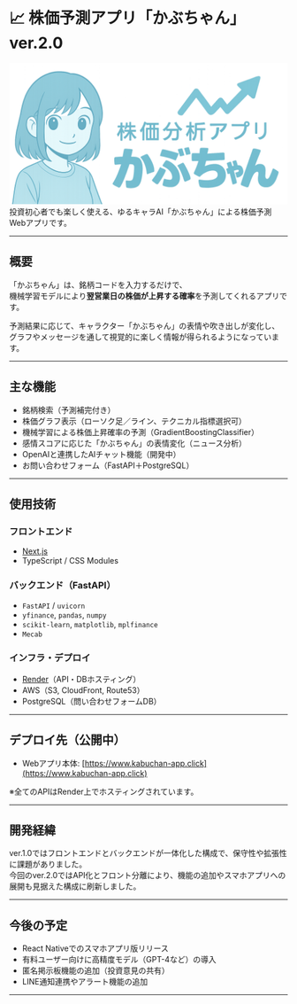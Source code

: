 # 📈 株価予測アプリ「かぶちゃん」ver.2.0

![kabuchan-logo](./public/kabuchan/logo.png)  
投資初心者でも楽しく使える、ゆるキャラAI「かぶちゃん」による株価予測Webアプリです。

---

##  概要

「かぶちゃん」は、銘柄コードを入力するだけで、  
機械学習モデルにより**翌営業日の株価が上昇する確率**を予測してくれるアプリです。

予測結果に応じて、キャラクター「かぶちゃん」の表情や吹き出しが変化し、  
グラフやメッセージを通して視覚的に楽しく情報が得られるようになっています。

---

##  主な機能

-  銘柄検索（予測補完付き）
-  株価グラフ表示（ローソク足／ライン、テクニカル指標選択可）
-  機械学習による株価上昇確率の予測（GradientBoostingClassifier）
-  感情スコアに応じた「かぶちゃん」の表情変化（ニュース分析）
-  OpenAIと連携したAIチャット機能（開発中）
-  お問い合わせフォーム（FastAPI＋PostgreSQL）

---

##  使用技術

### フロントエンド
- [Next.js](https://nextjs.org/)
- TypeScript / CSS Modules


### バックエンド（FastAPI）
- `FastAPI` / `uvicorn`
- `yfinance`, `pandas`, `numpy`
- `scikit-learn`, `matplotlib`, `mplfinance`
- `Mecab`

### インフラ・デプロイ
- [Render](https://render.com/)（API・DBホスティング）
- AWS（S3, CloudFront, Route53）
- PostgreSQL（問い合わせフォームDB）


---

## デプロイ先（公開中）

-  Webアプリ本体: [https://www.kabuchan-app.click](https://www.kabuchan-app.click)

※全てのAPIはRender上でホスティングされています。

---

##  開発経緯

ver.1.0ではフロントエンドとバックエンドが一体化した構成で、保守性や拡張性に課題がありました。  
今回のver.2.0ではAPI化とフロント分離により、機能の追加やスマホアプリへの展開も見据えた構成に刷新しました。

---

##  今後の予定

- React Nativeでのスマホアプリ版リリース
- 有料ユーザー向けに高精度モデル（GPT-4など）の導入
- 匿名掲示板機能の追加（投資意見の共有）
- LINE通知連携やアラート機能の追加

---

